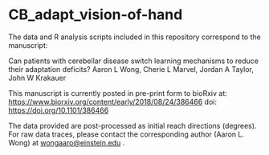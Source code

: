 # CB_adapt_vision-of-hand

The data and R analysis scripts included in this repository correspond to the manuscript:

Can patients with cerebellar disease switch learning mechanisms to reduce their adaptation deficits?
Aaron L Wong, Cherie L Marvel, Jordan A Taylor, John W Krakauer

This manuscript is currently posted in pre-print form to bioRxiv at:
https://www.biorxiv.org/content/early/2018/08/24/386466
doi: https://doi.org/10.1101/386466

The data provided are post-processed as initial reach directions (degrees). For raw data traces, please contact the corresponding author (Aaron L. Wong) at wongaaro@einstein.edu .
